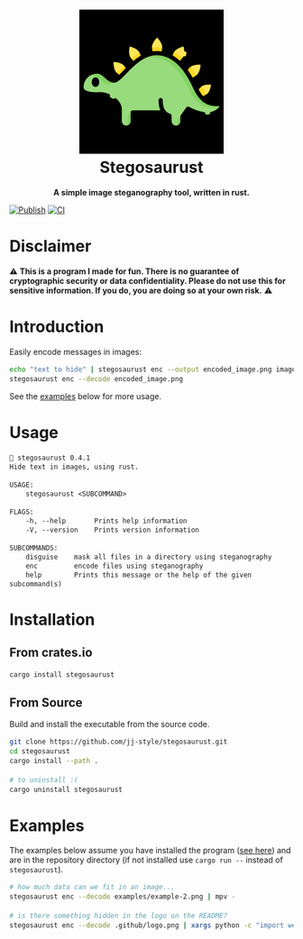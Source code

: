 <h1 align="center">
  <img src=".github/logo.png" alt="Stegosaurust" width="256" />
  <br />
  Stegosaurust
</h1>

<p align="center"><b>A simple image steganography tool, written in rust.</b></p>

[![Publish](https://github.com/jj-style/stegosaurust/actions/workflows/publish.yml/badge.svg?branch=v0.4.1)](https://github.com/jj-style/stegosaurust/actions/workflows/publish.yml)
[![CI](https://github.com/jj-style/stegosaurust/actions/workflows/ci.yml/badge.svg)](https://github.com/jj-style/stegosaurust/actions/workflows/ci.yml)

# Disclaimer
:warning: **This is a program I made for fun. There is no guarantee of cryptographic security or data confidentiality. Please do not use this for sensitive information. If you do, you are doing so at your own risk.** :warning:

# Introduction
Easily encode messages in images:
```bash
echo "text to hide" | stegosaurust enc --output encoded_image.png image.png
stegosaurust enc --decode encoded_image.png 
```
See the [examples](#examples) below for more usage. 

# Usage
```
🦕 stegosaurust 0.4.1
Hide text in images, using rust.

USAGE:
    stegosaurust <SUBCOMMAND>

FLAGS:
    -h, --help       Prints help information
    -V, --version    Prints version information

SUBCOMMANDS:
    disguise    mask all files in a directory using steganography
    enc         encode files using steganography
    help        Prints this message or the help of the given subcommand(s)
```

# Installation
## From crates.io
```bash
cargo install stegosaurust
```

## From Source
Build and install the executable from the source code.
```bash
git clone https://github.com/jj-style/stegosaurust.git
cd stegosaurust
cargo install --path .

# to uninstall :(
cargo uninstall stegosaurust
```

# Examples
The examples below assume you have installed the program ([see here](#installation)) and are in the repository directory (if not installed use `cargo run --` instead of `stegosaurust`).

```bash
# how much data can we fit in an image...
stegosaurust enc --decode examples/example-2.png | mpv -

# is there something hidden in the logo on the README?
stegosaurust enc --decode .github/logo.png | xargs python -c "import webbrowser,sys; webbrowser.open(sys.argv[1])"
```